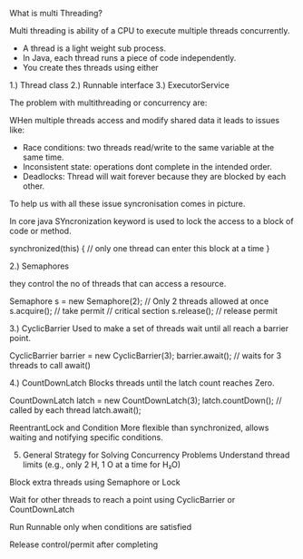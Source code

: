 What is multi Threading?

Multi threading is ability of a CPU to execute multiple threads concurrently. 

- A thread is a light weight sub process. 
- In Java, each thread runs a piece of code independently. 
- You create thes threads using either

1.) Thread class
2.) Runnable interface
3.) ExecutorService

The problem with multithreading or concurrency are:

WHen multiple threads access and modify shared data it leads to issues like:

- Race conditions: two threads read/write to the same variable at the same time. 
- Inconsistent state: operations dont complete in the intended order. 
- Deadlocks: Thread will wait forever because they are blocked by each other. 

To help us with all these issue syncronisation comes in picture. 

In core java SYncronization keyword is used to lock the access to a block of code or method. 

synchronized(this) {
    // only one thread can enter this block at a time
}

2.) Semaphores

they control the no of threads that can access a resource. 

Semaphore s = new Semaphore(2); // Only 2 threads allowed at once
s.acquire();  // take permit
// critical section
s.release();  // release permit


3.) CyclicBarrier
Used to make a set of threads wait until all reach a barrier point. 

CyclicBarrier barrier = new CyclicBarrier(3);
barrier.await(); // waits for 3 threads to call await()

4.) CountDownLatch
Blocks threads until the latch count reaches Zero. 

CountDownLatch latch = new CountDownLatch(3);
latch.countDown(); // called by each thread
latch.await();   

 ReentrantLock and Condition
More flexible than synchronized, allows waiting and notifying specific conditions.

5. General Strategy for Solving Concurrency Problems
Understand thread limits
(e.g., only 2 H, 1 O at a time for H₂O)

Block extra threads using Semaphore or Lock

Wait for other threads to reach a point using CyclicBarrier or CountDownLatch

Run Runnable only when conditions are satisfied

Release control/permit after completing
